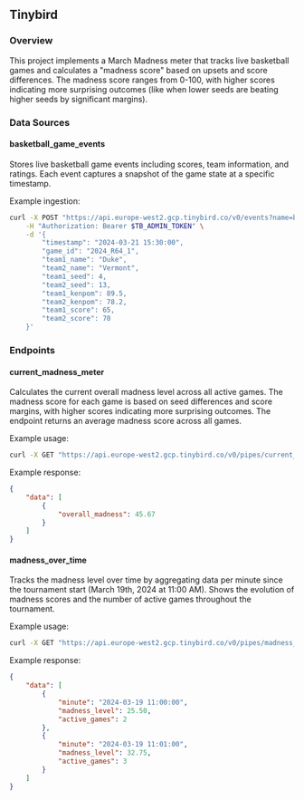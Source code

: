 
## Tinybird

### Overview
This project implements a March Madness meter that tracks live basketball games and calculates a "madness score" based on upsets and score differences. The madness score ranges from 0-100, with higher scores indicating more surprising outcomes (like when lower seeds are beating higher seeds by significant margins).

### Data Sources

#### basketball_game_events
Stores live basketball game events including scores, team information, and ratings. Each event captures a snapshot of the game state at a specific timestamp.

Example ingestion:
```bash
curl -X POST "https://api.europe-west2.gcp.tinybird.co/v0/events?name=basketball_game_events" \
    -H "Authorization: Bearer $TB_ADMIN_TOKEN" \
    -d '{
        "timestamp": "2024-03-21 15:30:00",
        "game_id": "2024_R64_1",
        "team1_name": "Duke",
        "team2_name": "Vermont",
        "team1_seed": 4,
        "team2_seed": 13,
        "team1_kenpom": 89.5,
        "team2_kenpom": 78.2,
        "team1_score": 65,
        "team2_score": 70
    }'
```

### Endpoints

#### current_madness_meter
Calculates the current overall madness level across all active games. The madness score for each game is based on seed differences and score margins, with higher scores indicating more surprising outcomes. The endpoint returns an average madness score across all games.

Example usage:
```bash
curl -X GET "https://api.europe-west2.gcp.tinybird.co/v0/pipes/current_madness_meter.json?token=$TB_ADMIN_TOKEN"
```

Example response:
```json
{
    "data": [
        {
            "overall_madness": 45.67
        }
    ]
}
```

#### madness_over_time
Tracks the madness level over time by aggregating data per minute since the tournament start (March 19th, 2024 at 11:00 AM). Shows the evolution of madness scores and the number of active games throughout the tournament.

Example usage:
```bash
curl -X GET "https://api.europe-west2.gcp.tinybird.co/v0/pipes/madness_over_time.json?token=$TB_ADMIN_TOKEN"
```

Example response:
```json
{
    "data": [
        {
            "minute": "2024-03-19 11:00:00",
            "madness_level": 25.50,
            "active_games": 2
        },
        {
            "minute": "2024-03-19 11:01:00",
            "madness_level": 32.75,
            "active_games": 3
        }
    ]
}
```
